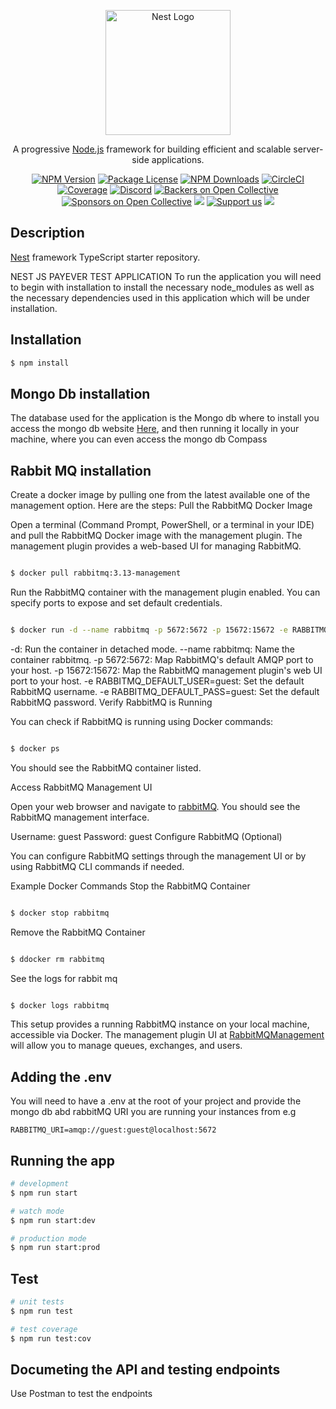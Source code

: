 <p align="center">
  <a href="http://nestjs.com/" target="blank"><img src="https://nestjs.com/img/logo-small.svg" width="200" alt="Nest Logo" /></a>
</p>

[circleci-image]: https://img.shields.io/circleci/build/github/nestjs/nest/master?token=abc123def456
[circleci-url]: https://circleci.com/gh/nestjs/nest

  <p align="center">A progressive <a href="http://nodejs.org" target="_blank">Node.js</a> framework for building efficient and scalable server-side applications.</p>
    <p align="center">
<a href="https://www.npmjs.com/~nestjscore" target="_blank"><img src="https://img.shields.io/npm/v/@nestjs/core.svg" alt="NPM Version" /></a>
<a href="https://www.npmjs.com/~nestjscore" target="_blank"><img src="https://img.shields.io/npm/l/@nestjs/core.svg" alt="Package License" /></a>
<a href="https://www.npmjs.com/~nestjscore" target="_blank"><img src="https://img.shields.io/npm/dm/@nestjs/common.svg" alt="NPM Downloads" /></a>
<a href="https://circleci.com/gh/nestjs/nest" target="_blank"><img src="https://img.shields.io/circleci/build/github/nestjs/nest/master" alt="CircleCI" /></a>
<a href="https://coveralls.io/github/nestjs/nest?branch=master" target="_blank"><img src="https://coveralls.io/repos/github/nestjs/nest/badge.svg?branch=master#9" alt="Coverage" /></a>
<a href="https://discord.gg/G7Qnnhy" target="_blank"><img src="https://img.shields.io/badge/discord-online-brightgreen.svg" alt="Discord"/></a>
<a href="https://opencollective.com/nest#backer" target="_blank"><img src="https://opencollective.com/nest/backers/badge.svg" alt="Backers on Open Collective" /></a>
<a href="https://opencollective.com/nest#sponsor" target="_blank"><img src="https://opencollective.com/nest/sponsors/badge.svg" alt="Sponsors on Open Collective" /></a>
  <a href="https://paypal.me/kamilmysliwiec" target="_blank"><img src="https://img.shields.io/badge/Donate-PayPal-ff3f59.svg"/></a>
    <a href="https://opencollective.com/nest#sponsor"  target="_blank"><img src="https://img.shields.io/badge/Support%20us-Open%20Collective-41B883.svg" alt="Support us"></a>
  <a href="https://twitter.com/nestframework" target="_blank"><img src="https://img.shields.io/twitter/follow/nestframework.svg?style=social&label=Follow"></a>
</p>
  <!--[![Backers on Open Collective](https://opencollective.com/nest/backers/badge.svg)](https://opencollective.com/nest#backer)
  [![Sponsors on Open Collective](https://opencollective.com/nest/sponsors/badge.svg)](https://opencollective.com/nest#sponsor)-->

## Description

[Nest](https://github.com/nestjs/nest) framework TypeScript starter repository.

NEST JS PAYEVER TEST APPLICATION
To run the application you will need to begin with installation to install the necessary node_modules as well as the necessary dependencies used in this application which will be under installation.

## Installation
 
```bash
$ npm install
```
## Mongo Db installation 
The database used for the application is the Mongo db where to install you access the mongo db website [Here](https://www.mongodb.com/try/download/community), and then running it locally in your machine, where you can even access the mongo db Compass 

## Rabbit MQ installation
Create a docker image by pulling one from the latest available one of the management option. Here are the steps:
Pull the RabbitMQ Docker Image

Open a terminal (Command Prompt, PowerShell, or a terminal in your IDE) and pull the RabbitMQ Docker image with the management plugin. The management plugin provides a web-based UI for managing RabbitMQ.

```bash

$ docker pull rabbitmq:3.13-management

```


Run the RabbitMQ container with the management plugin enabled. You can specify ports to expose and set default credentials.
```bash

$ docker run -d --name rabbitmq -p 5672:5672 -p 15672:15672 -e RABBITMQ_DEFAULT_USER=guest -e RABBITMQ_DEFAULT_PASS=guest rabbitmq:3.13-management

```

-d: Run the container in detached mode.
--name rabbitmq: Name the container rabbitmq.
-p 5672:5672: Map RabbitMQ's default AMQP port to your host.
-p 15672:15672: Map the RabbitMQ management plugin's web UI port to your host.
-e RABBITMQ_DEFAULT_USER=guest: Set the default RabbitMQ username.
-e RABBITMQ_DEFAULT_PASS=guest: Set the default RabbitMQ password.
Verify RabbitMQ is Running

You can check if RabbitMQ is running using Docker commands:

```bash

$ docker ps

```
You should see the RabbitMQ container listed.

Access RabbitMQ Management UI

Open your web browser and navigate to [rabbitMQ](http://localhost:15672). You should see the RabbitMQ management interface.

Username: guest
Password: guest
Configure RabbitMQ (Optional)

You can configure RabbitMQ settings through the management UI or by using RabbitMQ CLI commands if needed.

Example Docker Commands
Stop the RabbitMQ Container

```bash

$ docker stop rabbitmq

```

Remove the RabbitMQ Container

```bash

$ ddocker rm rabbitmq

```
See the logs for rabbit mq
```bash

$ docker logs rabbitmq

```

This setup provides a running RabbitMQ instance on your local machine, accessible via Docker. The management plugin UI at [RabbitMQManagement](http://localhost:15672) will allow you to manage queues, exchanges, and users.

## Adding the .env
You will need to have a .env at the root of your project and provide the mongo db abd rabbitMQ URI you are running your instances from e.g
````MONGO_URI=mongodb://localhost:27017/users
RABBITMQ_URI=amqp://guest:guest@localhost:5672

````
## Running the app

```bash
# development
$ npm run start

# watch mode
$ npm run start:dev

# production mode
$ npm run start:prod
```

## Test

```bash
# unit tests
$ npm run test

# test coverage
$ npm run test:cov
```

## Documeting the API and testing endpoints
Use Postman to test the endpoints 
